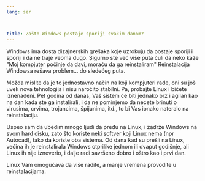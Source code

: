 ```yaml
---
lang: ser



title: Zašto Windows postaje sporiji svakim danom?
---
```


Windows ima dosta dizajnerskih grešaka koje uzrokuju da postaje
sporiji i sporiji i da ne traje veoma dugo. Sigurno ste već više puta 
čuli da neko kaže "Moj kompjuter počinje da davi, moraću da ga reinstaliram"
Reinstalacija Windowsa rešava problem... do sledećeg puta.

Možda mislite da je to jednostavno način na koji kompjuteri rade, oni
su još uvek nova tehnologija i nisu naročito stabilni. Pa, probajte Linux i bićete 
iznenađeni. Pet godina od danas, Vaš sistem će biti jednako brz i agilan
kao na dan kada ste ga instalirali, i da ne pominjemo da nećete brinuti
o virusima, crvima, trojancima, špijunima, itd., to bi Vas ionako nateralo
na reinstalaciju.

Uspeo sam da ubedim mnogo ljudi da pređu na Linux, i zadrže 
Windows na svom hard disku, zato što koriste neki softver 
koji Linux nema (npr Autocad), tako da koriste oba sistema.
Od dana kad su prešli na Linux, većina ih je reinstalirala 
Windows otprilike jednom ili dvaput godišnje, ali Linux ih nije izneverio, 
i dalje radi savršeno dobro i oštro kao i prvi dan.

Linux Vam omogućava da više radite, a manje vremena provodite u reinstalacijama.




